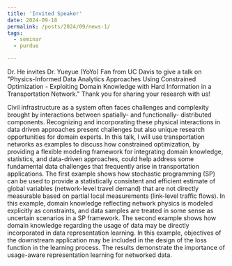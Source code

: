 ```yaml
---
title: 'Invited Speaker'
date: 2024-09-18
permalink: /posts/2024/09/news-1/
tags:
  - seminar
  - purdue

---
```


Dr. He invites Dr. Yueyue (YoYo) Fan from UC Davis to give a talk on "Physics-Informed Data Analytics Approaches Using Constrained Optimization - Exploiting Domain Knowledge with Hard Information in a Transportation Network." Thank you for sharing your research with us!

Civil infrastructure as a system often faces challenges and complexity brought by interactions between spatially- and functionally- distributed components.  Recognizing and incorporating these physical interactions in data driven approaches present challenges but also unique research opportunities for domain experts.  In this talk, I will use transportation networks as examples to discuss how constrained optimization, by providing a flexible modeling framework for integrating domain knowledge, statistics, and data-driven approaches, could help address some fundamental data challenges that frequently arise in transportation applications.  The first example shows how stochastic programming (SP) can be used to provide a statistically consistent and efficient estimate of global variables (network-level travel demand) that are not directly measurable based on partial local measurements (link-level traffic flows).  In this example, domain knowledge reflecting network physics is modeled explicitly as constraints, and data samples are treated in some sense as uncertain scenarios in a SP framework.  The second example shows how domain knowledge regarding the usage of data may be directly incorporated in data representation learning.  In this example, objectives of the downstream application may be included in the design of the loss function in the learning process.  The results demonstrate the importance of usage-aware representation learning for networked data.  
